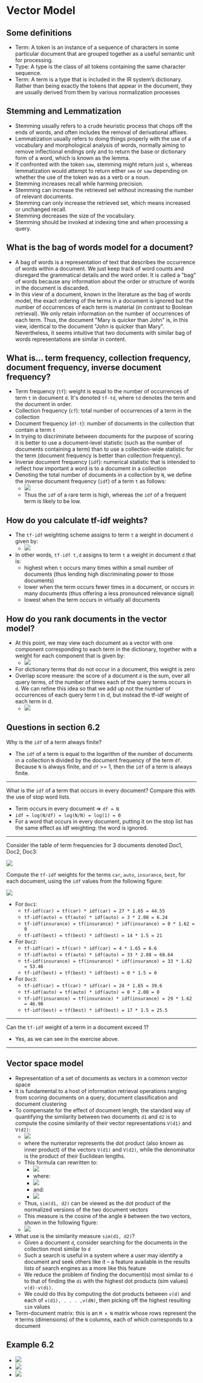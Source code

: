 # Vector Model

## Some definitions

-   Term: A token is an instance of a sequence of characters in some particular document that are grouped together as a useful semantic unit for processing.
-   Type: A type is the class of all tokens containing the same character sequence.
-   Term: A term is a type that is included in the IR system’s dictionary. Rather than being exactly the tokens that appear in the document, they are usually derived from them by various normalization processes

## Stemming and Lemmatization

-   Stemming usually refers to a crude heuristic process that chops off the ends of words, and often includes the removal of derivational affixes.
-   Lemmatization usually refers to doing things properly with the use of a vocabulary and morphological analysis of words, normally aiming to remove inflectional endings only and to return the base or dictionary form of a word, which is known as the lemma.
-   If confronted with the token `saw`, stemming might return just `s`, whereas lemmatization would attempt to return either `see` or `saw` depending on whether the use of the token was as a verb or a noun.
-   Stemming increases recall while harming precision.
-   Stemming can increase the retrieved set without increasing the number of relevant documents.
-   Stemming can only increase the retrieved set, which means increased or unchanged recall.
-   Stemming decreases the size of the vocabulary.
-   Stemming should be invoked at indexing time and when processing a query.

## What is the bag of words model for a document?

-   A bag of words is a representation of text that describes the occurrence of words within a document. We just keep track of word counts and disregard the grammatical details and the word order. It is called a "bag" of words because any information about the order or structure of words in the document is discarded.
-   In this view of a document, known in the literature as the bag of words model, the exact ordering of the terms in a document is ignored but the number of occurrences of each term is material (in contrast to Boolean retrieval). We only retain information on the number of occurrences of each term. Thus, the document "Mary is quicker than John" is, in this view, identical to the document "John is quicker than Mary". Nevertheless, it seems intuitive that two documents with similar bag of words representations are similar in content.

## What is… term frequency, collection frequency, document frequency, inverse document frequency?

-   Term frequency (`tf`): weight is equal to the number of occurrences of term `t` in document `d`. It's denoted `tf-td`, where `td` denotes the term and the document in order.
-   Collection frequency (`cf`): total number of occurrences of a term in the collection
-   Document frequency (`df-t`): number of documents in the collection that contain a term `t`
-   In trying to discriminate between documents for the purpose of scoring it is better to use a document-level statistic (such as the number of documents containing a term) than to use a collection-wide statistic for the term (document frequency is better than collection frequency).
-   Inverse document frequency (`idf`): numerical statistic that is intended to reflect how important a word is to a document in a collection
-   Denoting the total number of documents in a collection by `N`, we define the inverse document frequency (`idf`) of a term `t` as follows:
    -   ![](https://i.imgur.com/LOYlzHK.png)
    -   Thus the `idf` of a rare term is high, whereas the `idf` of a frequent term is likely to be low.

## How do you calculate tf-idf weights?

-   The `tf-idf` weighting scheme assigns to term `t` a weight in document `d` given by:
    -   ![](https://i.imgur.com/5rYXPSC.png)
-   In other words, `tf-idf t,d` assigns to term `t` a weight in document `d` that is:
    -   highest when `t` occurs many times within a small number of documents (thus lending high discriminating power to those documents)
    -   lower when the term occurs fewer times in a document, or occurs in many documents (thus offering a less pronounced relevance signal)
    -   lowest when the term occurs in virtually all documents

## How do you rank documents in the vector model?

-   At this point, we may view each document as a vector with one component corresponding to each term in the dictionary, together with a weight for each component that is given by:
    -   ![](https://i.imgur.com/5rYXPSC.png)
-   For dictionary terms that do not occur in a document, this weight is zero
-   Overlap score measure: the score of a document `d` is the sum, over all query terms, of the number of times each of the query terms occurs in `d`. We can refine this idea so that we add up not the number of occurrences of each query term t in d, but instead the tf-idf weight of each term in d.
    -   ![](https://i.imgur.com/JsYqtH2.png)

## Questions in section 6.2

Why is the `idf` of a term always finite?

-   The `idf` of a term is equal to the logarithm of the number of documents in a collection `N` divided by the document frequency of the term `df`. Because `N` is always finite, and `df` >= 1, then the `idf` of a term is always finite.

<hr>

What is the `idf` of a term that occurs in every document? Compare this with the use of stop word lists.

-   Term occurs in every document => `df = N`
-   `idf = log(N/df) = log(N/N) = log(1) = 0`
-   For a word that occurs in every document, putting it on the stop list has the same effect as idf weighting: the word is ignored.

<hr>

Consider the table of term frequencies for 3 documents denoted Doc1, Doc2, Doc3:

![](https://i.imgur.com/OV3NGl4.png)

Compute the `tf-idf` weights for the terms `car`, `auto`, `insurance`, `best`, for each document, using the `idf` values from the following figure:

![](https://i.imgur.com/AuoyoYY.png)

-   For `Doc1`:
    -   `tf-idf(car) = tf(car) * idf(car) = 27 * 1.65 = 44.55`
    -   `tf-idf(auto) = tf(auto) * idf(auto) = 3 * 2.08 = 6.24`
    -   `tf-idf(insurance) = tf(insurance) * idf(insurance) = 0 * 1.62 = 0`
    -   `tf-idf(best) = tf(best) * idf(best) = 14 * 1.5 = 21`
-   For `Doc2`:
    -   `tf-idf(car) = tf(car) * idf(car) = 4 * 1.65 = 6.6`
    -   `tf-idf(auto) = tf(auto) * idf(auto) = 33 * 2.08 = 68.64`
    -   `tf-idf(insurance) = tf(insurance) * idf(insurance) = 33 * 1.62 = 53.46`
    -   `tf-idf(best) = tf(best) * idf(best) = 0 * 1.5 = 0`
-   For `Doc3`:
    -   `tf-idf(car) = tf(car) * idf(car) = 24 * 1.65 = 39.6`
    -   `tf-idf(auto) = tf(auto) * idf(auto) = 0 * 2.08 = 0`
    -   `tf-idf(insurance) = tf(insurance) * idf(insurance) = 29 * 1.62 = 46.98`
    -   `tf-idf(best) = tf(best) * idf(best) = 17 * 1.5 = 25.5`

<hr>

Can the `tf-idf` weight of a term in a document exceed 1?

-   Yes, as we can see in the exercise above.

<hr>

## Vector space model

-   Representation of a set of documents as vectors in a common vector space
-   It is fundamental to a host of information retrieval operations ranging from scoring documents on a query, document classification and document clustering
-   To compensate for the effect of document length, the standard way of quantifying the similarity between two documents `d1` and `d2` is to compute the cosine similarity of their vector representations `V(d1)` and `V(d2)`:
    -   ![](https://i.imgur.com/oFBGm9q.png)
    -   where the numerator represents the dot product (also known as inner product) of the vectors `V(d1)` and `V(d2)`, while the denominator is the product of their Euclidean lengths.
    -   This formula can rewritten to:
        -   ![](https://i.imgur.com/Mp8z7sK.png)
        -   where:
        -   ![](https://i.imgur.com/70RstbV.png)
        -   and:
        -   ![](https://i.imgur.com/DAbE0QJ.png)
    -   Thus, `sim(d1, d2)` can be viewed as the dot product of the normalized versions of the two document vectors
    -   This measure is the cosine of the angle `θ` between the two vectors, shown in the following figure:
    -   ![](https://i.imgur.com/IGlfRhp.png)
-   What use is the similarity measure `sim(d1, d2)`?
    -   Given a document `d`, consider searching for the documents in the collection most similar to `d`
    -   Such a search is useful in a system where a user may identify a document and seek others like it – a feature available in the results lists of search engines as a more like this feature
    -   We reduce the problem of finding the document(s) most similar to `d` to that of finding the `di` with the highest dot products (sim values) `v(d)·v(di)`.
    -   We could do this by computing the dot products between `v(d)` and each of `v(d1), . . . ,v(dN)`, then picking off the highest resulting `sim` values
-   Term-document matrix: this is an `M × N` matrix whose rows represent the `M` terms (dimensions) of the `N` columns, each of which corresponds to a document

## Example 6.2

-   ![](https://i.imgur.com/VbedOlv.png)
-   ![](https://i.imgur.com/8lM3Hxt.png)
-   ![](https://i.imgur.com/cn4MFtH.png)
